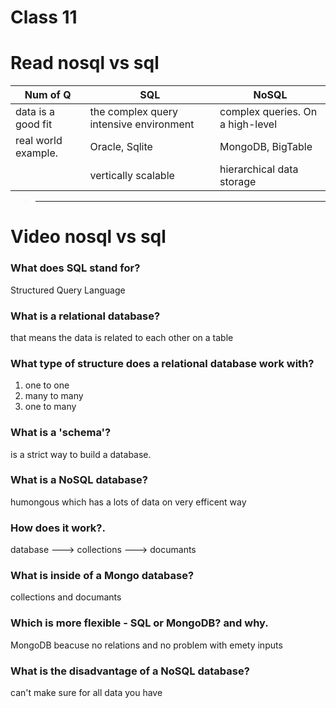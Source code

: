 # Class 11
# Read nosql vs sql
|Num of Q| SQL  | NoSQL |
|----------| ----------- | ----------- |
| data is a good fit  |     the complex query intensive environment  | 	     complex queries. On a high-level    |  
| real world example. |   Oracle, Sqlite   |   MongoDB, BigTable |
|            |     vertically scalable      |   hierarchical data storage  |

> ---
# Video nosql vs sql
### What does SQL stand for?
Structured Query Language
### What is a relational database?
that means the data is related to each other on a table

### What type of structure does a relational database work with?
1. one to one
2. many to many
3. one to many

### What is a 'schema'?
is a strict way to build a database.

### What is a NoSQL database?
humongous which has a lots of data on very efficent way
### How does it work?.
database ---> collections ---> documants 

### What is inside of a Mongo database?
collections and  documants
### Which is more flexible - SQL or MongoDB? and why.
 MongoDB beacuse no relations and no problem with emety inputs 
### What is the disadvantage of a NoSQL database?
can't make sure for all data you have
